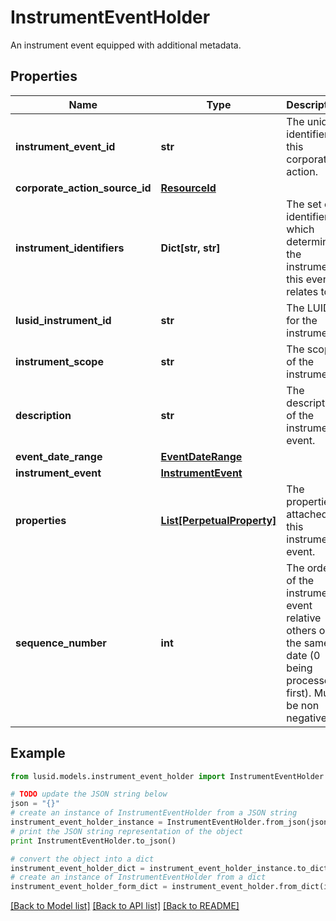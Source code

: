 # InstrumentEventHolder

An instrument event equipped with additional metadata.

## Properties
Name | Type | Description | Notes
------------ | ------------- | ------------- | -------------
**instrument_event_id** | **str** | The unique identifier of this corporate action. | 
**corporate_action_source_id** | [**ResourceId**](ResourceId.md) |  | [optional] 
**instrument_identifiers** | **Dict[str, str]** | The set of identifiers which determine the instrument this event relates to. | 
**lusid_instrument_id** | **str** | The LUID for the instrument. | 
**instrument_scope** | **str** | The scope of the instrument. | 
**description** | **str** | The description of the instrument event. | 
**event_date_range** | [**EventDateRange**](EventDateRange.md) |  | 
**instrument_event** | [**InstrumentEvent**](InstrumentEvent.md) |  | 
**properties** | [**List[PerpetualProperty]**](PerpetualProperty.md) | The properties attached to this instrument event. | [optional] 
**sequence_number** | **int** | The order of the instrument event relative others on the same date (0 being processed first). Must be non negative. | [optional] 

## Example

```python
from lusid.models.instrument_event_holder import InstrumentEventHolder

# TODO update the JSON string below
json = "{}"
# create an instance of InstrumentEventHolder from a JSON string
instrument_event_holder_instance = InstrumentEventHolder.from_json(json)
# print the JSON string representation of the object
print InstrumentEventHolder.to_json()

# convert the object into a dict
instrument_event_holder_dict = instrument_event_holder_instance.to_dict()
# create an instance of InstrumentEventHolder from a dict
instrument_event_holder_form_dict = instrument_event_holder.from_dict(instrument_event_holder_dict)
```
[[Back to Model list]](../README.md#documentation-for-models) [[Back to API list]](../README.md#documentation-for-api-endpoints) [[Back to README]](../README.md)


